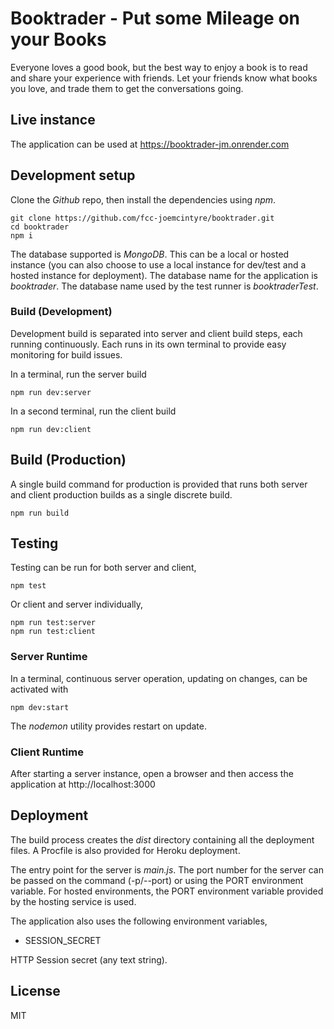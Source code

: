 # Booktrader - Put some Mileage on your Books

Everyone loves a good book, but the best way to enjoy a book is to read and
share your experience with friends. Let your friends know what books you
love, and trade them to get the conversations going.

## Live instance

The application can be used at https://booktrader-jm.onrender.com

## Development setup

Clone the *Github* repo, then install the dependencies using *npm*.

```
git clone https://github.com/fcc-joemcintyre/booktrader.git
cd booktrader
npm i
```

The database supported is *MongoDB*. This can be a local or hosted instance (you
can also choose to use a local instance for dev/test and a hosted instance for
deployment). The database name for the application is *booktrader*. The database
name used by the test runner is *booktraderTest*.

### Build (Development)

Development build is separated into server and client build steps, each running
continuously. Each runs in its own terminal to provide easy monitoring for build
issues.

In a terminal, run the server build

```
npm run dev:server
```

In a second terminal, run the client build

```
npm run dev:client
```

## Build (Production)

A single build command for production is provided that runs both server and
client production builds as a single discrete build.

```
npm run build
```

## Testing

Testing can be run for both server and client,

```
npm test
```

Or client and server individually,

```
npm run test:server
npm run test:client
```

### Server Runtime

In a terminal, continuous server operation, updating on changes, can be activated with

```
npm dev:start
```

The *nodemon* utility provides restart on update.

### Client Runtime

After starting a server instance, open a browser and then access the
application at http://localhost:3000

## Deployment

The build process creates the *dist* directory containing all the deployment
files. A Procfile is also provided for Heroku deployment.

The entry point for the server is *main.js*.
The port number for the server can be passed on the command (-p/--port) or using
the PORT environment variable. For hosted environments, the PORT environment
variable provided by the hosting service is used.

The application also uses the following environment variables,

- SESSION_SECRET

HTTP Session secret (any text string).

## License
MIT
